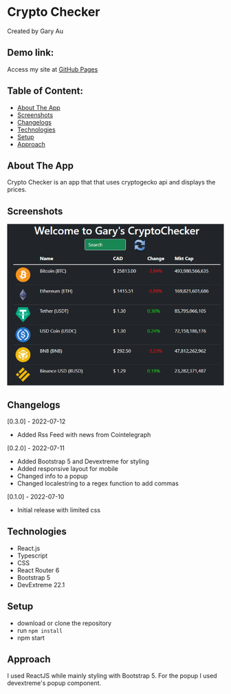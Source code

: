 # Crypto Checker

Created by Gary Au

## Demo link:

Access my site at [GitHub Pages](https://tcgaryau.github.io/crypto-checker/)

## Table of Content:

- [About The App](#about-the-app)
- [Screenshots](#screenshots)
- [Changelogs](#changelogs)
- [Technologies](#technologies)
- [Setup](#setup)
- [Approach](#approach)

## About The App

Crypto Checker is an app that that uses cryptogecko api and displays the prices.

## Screenshots

<a href="./screenshots/mainapp.png">
  <img
    alt="Screenshot"
    style="max-width: 100%"
    src="./screenshots/mainapp.png"
  >
</a>

## Changelogs

[0.3.0] - 2022-07-12

- Added Rss Feed with news from Cointelegraph

[0.2.0] - 2022-07-11

- Added Bootstrap 5 and Devextreme for styling
- Added responsive layout for mobile
- Changed info to a popup
- Changed localestring to a regex function to add commas

[0.1.0] - 2022-07-10

- Initial release with limited css

## Technologies

- React.js
- Typescript
- CSS
- React Router 6
- Bootstrap 5
- DevExtreme 22.1

## Setup

- download or clone the repository
- run `npm install`
- npm start

## Approach

I used ReactJS while mainly styling with Bootstrap 5.
For the popup I used devextreme's popup component.
